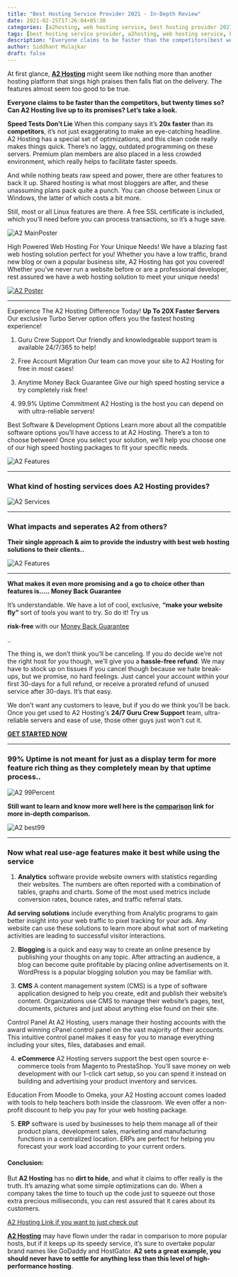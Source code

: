 ```yaml
---
title: "Best Hosting Service Provider 2021 - In-Depth Review"
date: 2021-02-25T17:26:04+05:30
categories: [a2hosting, web hosting service, best hosting provider 2021, sidblogs, best web host, best wordpress hostings]
tags: [best hosting service provider, a2hosting, web hosting service, best hosting provider 2021, sidblogs, best web host, best wordpress hostings, best web hosting 2021, fastest web hosting]
description: "Everyone claims to be faster than the competitors(best web host), but 20 times so? Can A2 Hosting live up to its promises? Let’s take a look."
author: Siddhant Mulajkar
draft: false
---
```


At first glance, **[A2 Hosting](http://www.a2hosting.com?aid=fceb43ba)** might seem like nothing more than another hosting platform that sings high praises then falls flat on the delivery. The features almost seem too good to be true.

**Everyone claims to be faster than the competitors, but twenty times so? Can A2 Hosting live up to its promises? Let’s take a look.**


**Speed Tests Don’t Lie**
When this company says it’s **20x faster** than its **competitors**, it’s not just exaggerating to make an eye-catching headline. A2 Hosting has a special set of optimizations, and this clean code really makes things quick. There’s no laggy, outdated programming on these servers. Premium plan members are also placed in a less crowded environment, which really helps to facilitate faster speeds.

And while nothing beats raw speed and power, there are other features to back it up. Shared hosting is what most bloggers are after, and these unassuming plans pack quite a punch. You can choose between Linux or Windows, the latter of which costs a bit more.

Still, most or all Linux features are there. A free SSL certificate is included, which you’ll need before you can process transactions, so it’s a huge save.

![A2 MainPoster](/images/postimgs/a2main.png)

High Powered Web Hosting For Your Unique Needs!
We have a blazing fast web hosting solution perfect for you! Whether you have a low traffic, brand new blog or own a popular business site, A2 Hosting has got you covered! Whether you’ve never run a website before or are a professional developer, rest assured we have a web hosting solution to meet your unique needs!

[![A2 Poster](/images/postimgs/a2hostmain.png)](http://www.a2hosting.com?aid=fceb43ba "A2 Poster")

---------------------------------------------------------------------------------------------------------------------------------------------

Experience The A2 Hosting Difference Today! **Up To 20X Faster Servers**
Our exclusive Turbo Server option offers you the fastest hosting experience!


1. Guru Crew Support Our friendly and knowledgeable support team is available 24/7/365 to help!

2. Free Account Migration Our team can move your site to A2 Hosting for free in most cases!

3. Anytime Money Back Guarantee Give our high speed hosting service a try completely risk free!

4. 99.9% Uptime Commitment A2 Hosting is the host you can depend on with ultra-reliable servers!

Best Software & Development Options
Learn more about all the compatible software options you’ll have access to at A2 Hosting. There’s a ton to choose between! Once you select your solution, we’ll help you choose one of our high speed hosting packages to fit your specific needs.



![A2 Features](/images/postimgs/features.png)

---------------------------------------------------------------------------------------------------------------------------------------------

### What kind of hosting services does A2 Hosting provides?


![A2 Services](/images/postimgs/typesofhosting.png)


---------------------------------------------------------------------------------------------------------------------------------------------


### What impacts and seperates A2 from others?

**Their single approach & aim to provide the industry with best web hosting solutions to their clients..**

![A2 Features](/images/postimgs/whatseperateshosta2.png)


---------------------------------------------------------------------------------------------------------------------------------------------

**What makes it even more promising and a go to choice other than features is..... Money Back Guarantee**


It’s understandable. We have a lot of cool, exclusive, **“make your website fly”** sort of tools you want to try. So do it! Try us

**risk-free**  with our  [Money Back Guarantee](https://www.a2hosting.com/about/policies/billing#6.-Refunds)

..

The thing is, we don’t think you’ll be canceling. If you do decide we’re not the right host for you though, we’ll give you a **hassle-free refund**. We may have to stock up on tissues if you cancel though because we hate break-ups, but we promise, no hard feelings. Just cancel your account within your first 30-days for a full refund, or receive a prorated refund of unused service after 30-days. It’s that easy.

We don't want any customers to leave, but if you do we think you'll be back. Once you get used to A2 Hosting's **24/7 Guru Crew Support** team, ultra-reliable servers and ease of use, those other guys just won't cut it.

**[GET STARTED NOW](http://www.a2hosting.com?aid=fceb43ba)**

---------------------------------------------------------------------------------------------------------------------------------------------


### 99% Uptime is not meant for just as a display term for more feature rich thing as they completely mean by that uptime process..

![A2 99Percent](/images/postimgs/99peruptime.png)

**Still want to learn and know more well here is the [comparison](https://www.a2hosting.com/compare) link for more in-depth comparison.**

![A2 best99](/images/postimgs/bestindustry99up.png)

---------------------------------------------------------------------------------------------------------------------------------------------

### Now what real use-age features make it best while using the service

1. **Analytics** software provide website owners with statistics regarding their websites. The numbers are often reported with a combination of tables, graphs and charts. Some of the most used metrics include conversion rates, bounce rates, and traffic referral stats.


**Ad serving solutions** include everything from Analytic programs to gain better insight into your web traffic to pixel tracking for your ads. Any website can use these solutions to learn more about what sort of marketing activities are leading to successful visitor interactions.

2. **Blogging** is a quick and easy way to create an online presence by publishing your thoughts on any topic. After attracting an audience, a blog can become quite profitable by placing online advertisements on it. WordPress is a popular blogging solution you may be familiar with.

3. **CMS**
A content management system (CMS) is a type of software application designed to help you create, edit and publish their website’s content. Organizations use CMS to manage their website’s pages, text, documents, pictures and just about anything else found on their site.

Control Panel
At A2 Hosting, users manage their hosting accounts with the award winning cPanel control panel on the vast majority of their accounts. This intuitive control panel makes it easy for you to manage everything including your sites, files, databases and email.

4. **eCommerce**
A2 Hosting servers support the best open source e-commerce tools from Magento to PrestaShop. You’ll save money on web development with our 1-click cart setup, so you can spend it instead on building and advertising your product inventory and services.

Education
From Moodle to Omeka, your A2 Hosting account comes loaded with tools to help teachers both inside the classroom. We even offer a non-profit discount to help you pay for your web hosting package.

5. **ERP** software is used by businesses to help them manage all of their product plans, development sales, marketing and manufacturing functions in a centralized location. ERPs are perfect for helping you forecast your work load according to your current orders.

#### Conclusion:
But **A2 Hosting** has no **dirt to hide**, and what it claims to offer really is the truth. It’s amazing what some simple optimizations can do. When a company takes the time to touch up the code just to squeeze out those extra precious milliseconds, you can rest assured that it cares about its customers.

[A2 Hosting Link if you want to just check out](http://www.a2hosting.com?aid=fceb43ba)

**[A2 Hosting](http://www.a2hosting.com?aid=fceb43ba)** may have flown under the radar in comparison to more popular hosts, but if it keeps up its speedy service, it’s sure to overtake popular brand names like GoDaddy and HostGator. **A2 sets a great example, you should never have to settle for anything less than this level of high-performance hosting**.

